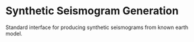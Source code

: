 # Synthetic Seismogram Generation

Standard interface for producing synthetic seismograms from known earth model.

